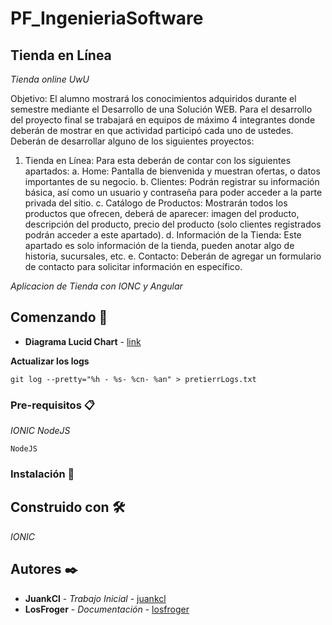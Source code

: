 # PF_IngenieriaSoftware
## Tienda en Línea

_Tienda online UwU_


Objetivo: El alumno mostrará los conocimientos adquiridos durante el semestre mediante
el Desarrollo de una Solución WEB.
Para el desarrollo del proyecto final se trabajará en equipos de máximo 4 integrantes donde
deberán de mostrar en que actividad participó cada uno de ustedes. Deberán de desarrollar
alguno de los siguientes proyectos:
1. Tienda en Línea: Para esta deberán de contar con los siguientes apartados:
a. Home: Pantalla de bienvenida y muestran ofertas, o datos importantes de
su negocio.
b. Clientes: Podrán registrar su información básica, así como un usuario y
contraseña para poder acceder a la parte privada del sitio.
c. Catálogo de Productos: Mostrarán todos los productos que ofrecen, deberá
de aparecer: imagen del producto, descripción del producto, precio del
producto (solo clientes registrados podrán acceder a este apartado).
d. Información de la Tienda: Este apartado es solo información de la tienda,
pueden anotar algo de historia, sucursales, etc.
e. Contacto: Deberán de agregar un formulario de contacto para solicitar
información en específico.


_Aplicacion de Tienda con IONC y Angular_

## Comenzando 🚀

* **Diagrama Lucid Chart** - [link](https://app.lucidchart.com/documents/view/203c05d3-be99-4d03-aaf4-63467cfe295c)

**Actualizar los logs**

```
git log --pretty="%h - %s- %cn- %an" > pretierrLogs.txt

```

### Pre-requisitos 📋

_IONIC_
_NodeJS_

```
NodeJS
```

### Instalación 🔧


## Construido con 🛠️

_IONIC_



## Autores ✒️


* **JuankCl** - *Trabajo Inicial* - [juankcl](https://github.com/juankcl)
* **LosFroger** - *Documentación* - [losfroger](https://github.com/losfroger)


 


